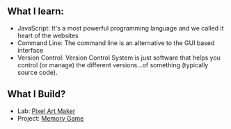 ## What I learn:

- JavaScript: It's a most powerful programming language and we called it heart of the websites
- Command Line: The command line is an alternative to the GUI based interface
- Version Control: Version Control System is just software that helps you control (or manage) the different versions...of something (typically source code).

## What I Build?

- Lab: [Pixel Art Maker](https://github.com/archanaserver/udacity-frontend-nanodegree-projects/tree/master/Part%202:%20Web%20Programming%20with%20JavaScript/Pixel%20Art%20Maker)
- Project: [Memory Game](https://github.com/archanaserver/udacity-frontend-nanodegree-projects/tree/master/Part%202:%20Web%20Programming%20with%20JavaScript/Memory%20Game)
